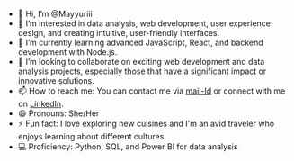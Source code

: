 - 👋 Hi, I’m @Mayyuriii
- 👀 I’m interested in data analysis, web development, user experience design, and creating intuitive, user-friendly interfaces.
- 🌱 I’m currently learning advanced JavaScript, React, and backend development with Node.js.
- 💞️ I’m looking to collaborate on exciting web development and data analysis projects, especially those that have a significant impact or innovative solutions.
- 📫 How to reach me: You can contact me via [mail-Id](mayurimane556@gmail.com) or connect with me on [LinkedIn](https://www.linkedin.com/in/mayuri-mane).
- 😄 Pronouns: She/Her
- ⚡ Fun fact: I love exploring new cuisines and I'm an avid traveler who enjoys learning about different cultures.
- 💻 Proficiency: Python, SQL, and Power BI for data analysis

<!---
Mayyuriii/Mayyuriii is a ✨ special ✨ repository because its `README.md` (this file) appears on your GitHub profile.
You can click the Preview link to take a look at your changes.
--->
